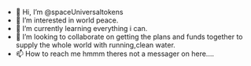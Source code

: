 - 👋 Hi, I’m @spaceUniversaltokens
- 👀 I’m interested in world peace.
- 🌱 I’m currently learning everything i can.
- 💞️ I’m looking to collaborate on getting the plans and funds together to supply the whole world with running,clean water.
- 📫 How to reach me hmmm theres not a messager on here....

<!---
spaceUniversaltokens/spaceUniversaltokens is a ✨ special ✨ repository because its `README.md` (this file) appears on your GitHub profile.
You can click the Preview link to take a look at your changes.
--->
